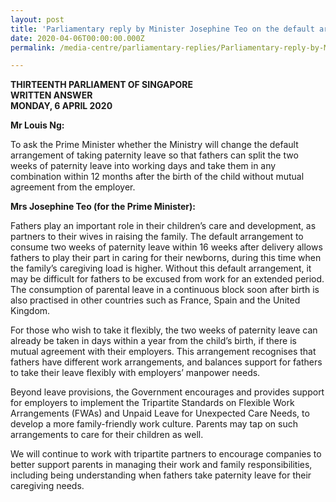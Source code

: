 ```yaml
---
layout: post
title: 'Parliamentary reply by Minister Josephine Teo on the default arrangement to consume Paternity Leave'
date: 2020-04-06T00:00:00.000Z
permalink: /media-centre/parliamentary-replies/Parliamentary-reply-by-Minister-Josephine-Teo-on-the-default-arrangement-to-consume-Paternity-Leave

---
```



**THIRTEENTH PARLIAMENT OF SINGAPORE  
WRITTEN ANSWER  
MONDAY, 6 APRIL 2020**  

**Mr Louis Ng:**

To ask the Prime Minister whether the Ministry will change the default arrangement of taking paternity leave so that fathers can split the two weeks of paternity leave into working days and take them in any combination within 12 months after the birth of the child without mutual agreement from the employer. 

**Mrs Josephine Teo (for the Prime Minister):** 

Fathers play an important role in their children’s care and development, as partners to their wives in raising the family. The default arrangement to consume two weeks of paternity leave within 16 weeks after delivery allows fathers to play their part in caring for their newborns, during this time when the family’s caregiving load is higher. Without this default arrangement, it may be difficult for fathers to be excused from work for an extended period. The consumption of parental leave in a continuous block soon after birth is also practised in other countries such as France, Spain and the United Kingdom.

For those who wish to take it flexibly, the two weeks of paternity leave can already be taken in days within a year from the child’s birth, if there is mutual agreement with their employers.  This arrangement recognises that fathers have different work arrangements, and balances support for fathers to take their leave flexibly with employers’ manpower needs. 

Beyond leave provisions, the Government encourages and provides support for employers to implement the Tripartite Standards on Flexible Work Arrangements (FWAs) and Unpaid Leave for Unexpected Care Needs, to develop a more family-friendly work culture. Parents may tap on such arrangements to care for their children as well.  

We will continue to work with tripartite partners to encourage companies to better support parents in managing their work and family responsibilities, including being understanding when fathers take paternity leave for their caregiving needs.
